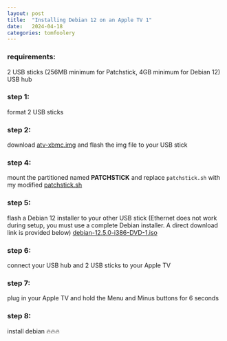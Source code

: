 ```yaml
---
layout: post
title:  "Installing Debian 12 on an Apple TV 1"
date:   2024-04-18
categories: tomfoolery
---
```

### requirements:
2 USB sticks (256MB minimum for Patchstick, 4GB minimum for Debian 12)
USB hub

### step 1:
format 2 USB sticks

### step 2: 
download [atv-xbmc.img](https://www.tommycoolman.com/files/atv-xbmc.img) and flash the img file to your USB stick

### step 4:
mount the partitioned named **PATCHSTICK** and replace `patchstick.sh` with my modified [patchstick.sh](https://raw.githubusercontent.com/bigfloppa234/atv-tomfoolery/main/patchstick.sh)

### step 5:
flash a Debian 12 installer to your other USB stick (Ethernet does not work during setup, you must use a complete Debian installer. A direct download link is provided below)
[debian-12.5.0-i386-DVD-1.iso](https://cdimage.debian.org/debian-cd/current/i386/iso-dvd/debian-12.5.0-i386-DVD-1.iso) 

### step 6:
connect your USB hub and 2 USB sticks to your Apple TV

### step 7:
plug in your Apple TV and hold the Menu and Minus buttons for 6 seconds

### step 8:
install debian 🔥🔥🔥


